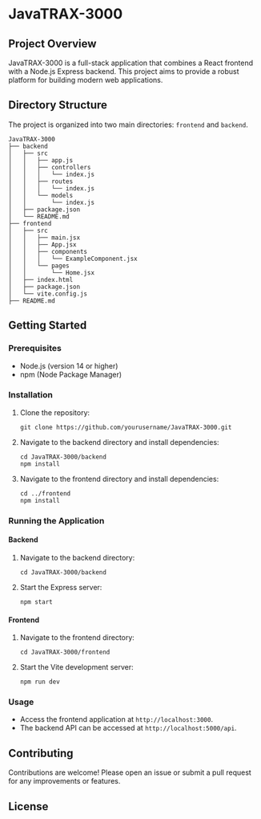 # JavaTRAX-3000

## Project Overview

JavaTRAX-3000 is a full-stack application that combines a React frontend with a Node.js Express backend. This project aims to provide a robust platform for building modern web applications.

## Directory Structure

The project is organized into two main directories: `frontend` and `backend`.

```
JavaTRAX-3000
├── backend
│   ├── src
│   │   ├── app.js
│   │   ├── controllers
│   │   │   └── index.js
│   │   ├── routes
│   │   │   └── index.js
│   │   └── models
│   │       └── index.js
│   ├── package.json
│   └── README.md
├── frontend
│   ├── src
│   │   ├── main.jsx
│   │   ├── App.jsx
│   │   ├── components
│   │   │   └── ExampleComponent.jsx
│   │   └── pages
│   │       └── Home.jsx
│   ├── index.html
│   ├── package.json
│   └── vite.config.js
├── README.md
```

## Getting Started

### Prerequisites

- Node.js (version 14 or higher)
- npm (Node Package Manager)

### Installation

1. Clone the repository:

   ```
   git clone https://github.com/yourusername/JavaTRAX-3000.git
   ```

2. Navigate to the backend directory and install dependencies:

   ```
   cd JavaTRAX-3000/backend
   npm install
   ```

3. Navigate to the frontend directory and install dependencies:
   ```
   cd ../frontend
   npm install
   ```

### Running the Application

#### Backend

1. Navigate to the backend directory:

   ```
   cd JavaTRAX-3000/backend
   ```

2. Start the Express server:
   ```
   npm start
   ```

#### Frontend

1. Navigate to the frontend directory:

   ```
   cd JavaTRAX-3000/frontend
   ```

2. Start the Vite development server:
   ```
   npm run dev
   ```

### Usage

- Access the frontend application at `http://localhost:3000`.
- The backend API can be accessed at `http://localhost:5000/api`.

## Contributing

Contributions are welcome! Please open an issue or submit a pull request for any improvements or features.

## License
